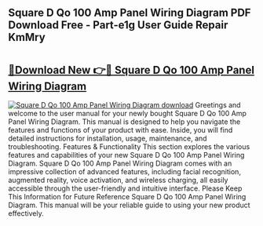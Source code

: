 ## Square D Qo 100 Amp Panel Wiring Diagram PDF Download Free - Part-e1g User Guide Repair KmMry

# <h2><a href="http://dfl7ki.blite.top/?on=Square+D+Qo+100+Amp+Panel+Wiring+Diagram">🔗Download New 👉🔴 Square D Qo 100 Amp Panel Wiring Diagram</a></h2>

[![Square D Qo 100 Amp Panel Wiring Diagram download](https://i.imgur.com/lujVjoI.png)](http://dfl7ki.blite.top/?on=Square+D+Qo+100+Amp+Panel+Wiring+Diagram)
Greetings and welcome to the user manual for your newly bought Square D Qo 100 Amp Panel Wiring Diagram. This manual is designed to help you navigate the features and functions of your product with ease. Inside, you will find detailed instructions for installation, usage, maintenance, and troubleshooting. Features & Functionality This section explores the various features and capabilities of your new Square D Qo 100 Amp Panel Wiring Diagram. Square D Qo 100 Amp Panel Wiring Diagram comes with an impressive collection of advanced features, including facial recognition, augmented reality, voice activation, and wireless charging, all easily accessible through the user-friendly and intuitive interface. Please Keep This Information for Future Reference Square D Qo 100 Amp Panel Wiring Diagram. This manual will be your reliable guide to using your new product effectively.
